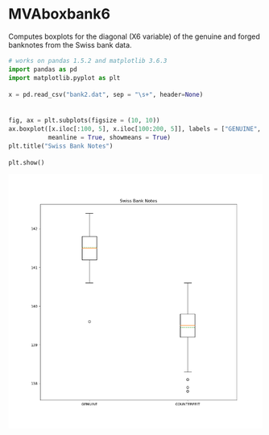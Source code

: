# MVAboxbank6
Computes boxplots for the diagonal (X6 variable) of the genuine and forged banknotes from the Swiss bank data.

```python
# works on pandas 1.5.2 and matplotlib 3.6.3
import pandas as pd
import matplotlib.pyplot as plt

x = pd.read_csv("bank2.dat", sep = "\s+", header=None)


fig, ax = plt.subplots(figsize = (10, 10))
ax.boxplot([x.iloc[:100, 5], x.iloc[100:200, 5]], labels = ["GENUINE", "COUNTERFEIT"], 
           meanline = True, showmeans = True)
plt.title("Swiss Bank Notes")

plt.show()
```
![MVAboxbank6](MVAboxbank6_python.png)